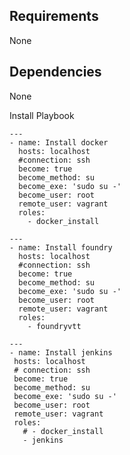 
Requirements
------------

None

Dependencies
------------

None

Install Playbook
```
---
- name: Install docker
  hosts: localhost
  #connection: ssh
  become: true
  become_method: su
  become_exe: 'sudo su -'
  become_user: root
  remote_user: vagrant
  roles:
    - docker_install
```

``` 
---
- name: Install foundry
  hosts: localhost
  #connection: ssh
  become: true
  become_method: su
  become_exe: 'sudo su -'
  become_user: root
  remote_user: vagrant
  roles:
    - foundryvtt
 ```
 
 ```
 ---
- name: Install jenkins
  hosts: localhost
  # connection: ssh
  become: true
  become_method: su
  become_exe: 'sudo su -'
  become_user: root
  remote_user: vagrant
  roles:
    # - docker_install
    - jenkins
```
